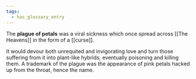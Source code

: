 ```yaml
---
tags:
  - has_glossary_entry
---
```


The **plague of petals** was a viral sickness which once spread across [[The Heavens]] in the form of a [[curse]]. 

It would devour both unrequited and invigorating love and turn those suffering from it into plant-like hybrids, eventually poisoning and killing them. A trademark of the plague was the appearance of pink petals hacked up from the throat, hence the name.